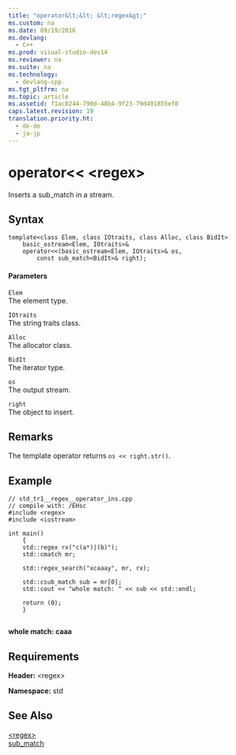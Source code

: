 ```yaml
---
title: "operator&lt;&lt; &lt;regex&gt;"
ms.custom: na
ms.date: 09/19/2016
ms.devlang: 
  - C++
ms.prod: visual-studio-dev14
ms.reviewer: na
ms.suite: na
ms.technology: 
  - devlang-cpp
ms.tgt_pltfrm: na
ms.topic: article
ms.assetid: f1ac8244-790d-48b4-9f23-79d491855ef0
caps.latest.revision: 19
translation.priority.ht: 
  - de-de
  - ja-jp
---
```

# operator&lt;&lt; &lt;regex&gt;
Inserts a sub_match in a stream.  
  
## Syntax  
  
```  
template<class Elem, class IOtraits, class Alloc, class BidIt>  
    basic_ostream<Elem, IOtraits>&  
    operator<<(basic_ostream<Elem, IOtraits>& os,  
        const sub_match<BidIt>& right);  
```  
  
#### Parameters  
 `Elem`  
 The element type.  
  
 `IOtraits`  
 The string traits class.  
  
 `Alloc`  
 The allocator class.  
  
 `BidIt`  
 The iterator type.  
  
 `os`  
 The output stream.  
  
 `right`  
 The object to insert.  
  
## Remarks  
 The template operator returns `os << right.str()`.  
  
## Example  
  
```  
// std_tr1__regex__operator_ins.cpp   
// compile with: /EHsc   
#include <regex>   
#include <iostream>   
  
int main()   
    {   
    std::regex rx("c(a*)|(b)");   
    std::cmatch mr;   
  
    std::regex_search("xcaaay", mr, rx);   
  
    std::csub_match sub = mr[0];   
    std::cout << "whole match: " << sub << std::endl;   
  
    return (0);   
    }  
  
```  
  
 **whole match: caaa**   
## Requirements  
 **Header:** <regex\>  
  
 **Namespace:** std  
  
## See Also  
 [<regex\>](../vs140/-regex-.md)   
 [sub_match](../vs140/sub_match-Class.md)